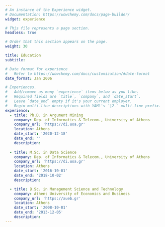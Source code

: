 ```yaml
---
# An instance of the Experience widget.
# Documentation: https://wowchemy.com/docs/page-builder/
widget: experience

# This file represents a page section.
headless: true

# Order that this section appears on the page.
weight: 30

title: Education
subtitle:

# Date format for experience
#   Refer to https://wowchemy.com/docs/customization/#date-format
date_format: Jan 2006

# Experiences.
#   Add/remove as many `experience` items below as you like.
#   Required fields are `title`, `company`, and `date_start`.
#   Leave `date_end` empty if it's your current employer.
#   Begin multi-line descriptions with YAML's `|2-` multi-line prefix.
experience:
  - title: Ph.D. in Argument Mining
    company: Dep. of Informatics & Telecom., University of Athens
    company_url: 'https://di.uoa.gr'
    location: Athens
    date_start: '2020-12-18'
    date_end: ''
    description: 
        
  - title: M.Sc. in Data Science
    company: Dep. of Informatics & Telecom., University of Athens
    company_url: 'https://di.uoa.gr'
    location: Athens
    date_start: '2016-10-01'
    date_end: '2018-10-02'
    description: 

  - title: B.Sc. in Management Science and Technology
    company: Athens University of Economics and Business
    company_url: 'https://aueb.gr'
    location: Athens
    date_start: '2008-10-01'
    date_end: '2013-12-05'
    description: 
---
```

